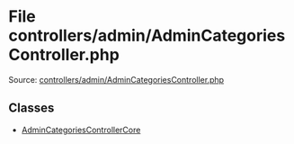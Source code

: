 File controllers/admin/AdminCategoriesController.php
=========

Source: [controllers/admin/AdminCategoriesController.php](https://github.com/PrestaShop/PrestaShop/blob/1.6.0.13/controllers/admin/AdminCategoriesController.php)


Classes
-------

* [AdminCategoriesControllerCore](class.AdminCategoriesControllerCore.md)

